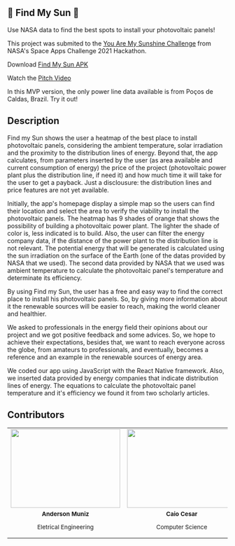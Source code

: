 ## 🔆 Find My Sun 🔆

Use NASA data to find the best spots to install your photovoltaic panels! <br>

This project was submited to the [You Are My Sunshine Challenge](https://2021.spaceappschallenge.org/challenges/statements/you-are-my-sunshine/details) from NASA's Space Apps Challenge 2021 Hackathon.

Download [Find My Sun APK](https://drive.google.com/file/d/1N2sNSE2IvQK0wx00iykaXI1IqjkpdN8j/view)

Watch the [Pitch Video](https://www.youtube.com/watch?v=hFCpLKhI470&ab_channel=SolarPower)

In this MVP version, the only power line data available is from Poços de Caldas, Brazil. Try it out!

## Description

Find my Sun shows the user a heatmap of the best place to install photovoltaic panels, considering the ambient temperature, solar irradiation and the proximity to the distribution lines of energy. Beyond that, the app calculates, from parameters inserted by the user (as area available and current consumption of energy) the price of the project (photovoltaic power plant plus the distribution line, if need it) and how much time it will take for the user to get a payback. Just a disclousure: the distribution lines and price features are not yet available.

Initially, the app's homepage display a simple map so the users can find their location and select the area to verify the viability to install the photovoltaic panels. The heatmap has 9 shades of orange that shows the possibility of building a photovoltaic power plant. The lighter the shade of color is, less indicated is to build. Also, the user can filter the energy company data, if the distance of the power plant to the distribution line is not relevant. The potential energy that will be generated is calculated using the sun irradiation on the surface of the Earth (one of the datas provided by NASA that we used). The second data provided by NASA that we used was ambient temperature to calculate the photovoltaic panel's temperature and determinate its efficiency.

By using Find my Sun, the user has a free and easy way to find the correct place to install his photovoltaic panels. So, by giving more information about it the renewable sources will be easier to reach, making the world cleaner and healthier.

We asked to professionals in the energy field their opinions about our project and we got positive feedback and some advices. So, we hope to achieve their expectations, besides that, we want to reach everyone across the globe, from amateurs to professionals, and eventually, becomes a reference and an example in the renewable sources of energy area.

We coded our app using JavaScript with the React Native framework. Also, we inserted data provided by energy companies that indicate distribution lines of energy. The equations to calculate the photovoltaic panel temperature and it's efficiency we found it from two scholarly articles.


## Contributors<br>

<table>
  <tr>
    <td align="center">
      <a href="#">
        <img src="https://i.imgur.com/aP8NbPe.jpg" width="250px;" height="180px;"/><br>
      </a>
    </td>
    <td align="center">
      <a href="#">
        <img src="https://i.imgur.com/0IN4XN3.jpg" width="250px;" height="180px;"/><br>
      </a>
    </td>
    <td align="center">
      <a href="#">
        <img src="https://i.imgur.com/78vz4qm.jpg" width="250px;" height="180px;"/><br>
      </a>
    </td>
    <td align="center">
      <a href="#">
        <img src="https://i.imgur.com/fA9v8U2.jpg" width="250px;" height="180px;"/><br>
      </a>
    </td>
    <td align="center">
      <a href="#">
        <img src="https://i.imgur.com/L34nOZ1.jpg" width="250px;" height="180px;"/><br>
      </a>
    </td>
    <td align="center">
      <a href="#">
        <img src="https://i.imgur.com/M3ZeDzM.jpg" width="250px;" height="180px;"/><br>
      </a>
    </td>
  </tr>
  <tr>
    <td align="center">
      <sub>
        <b>Anderson Muniz</b>
        <p>Eletrical Engineering</p>
      </sub>
    </td>
    <td align="center">
      <sub>
        <b>Caio Cesar</b>
        <p>Computer Science</p>
      </sub>
    </td>
    <td align="center">
      <sub>
        <b>Gabriel Ferrari</b>
        <p>Eletrical Engineering</p>
      </sub>
    </td>
    <td align="center">
      <sub>
        <b>Isabela Madeira</b>
        <p>International Relations</p>
      </sub>
    </td>
    <td align="center">
      <sub>
        <b>Isadora Zappa</b> <br>
        <p>Marketing & Advertising</p>
      </sub>
    </td>
    <td align="center">
      <sub>
        <b>Lucas Cruz</b> <br>
        <p>Computer Science</p>
      </sub>
    </td>
  </tr>
</table>
